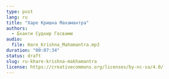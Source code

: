 ```yaml
---
type: post
lang: ru
title: "Харе Кришна Махамантра"
authors:
  - Бхакти Судхир Госвами
audio:
  file: Hare_Krishna_Mahamantra.mp3
duration: "00:07:34"
status: draft
slug: ru-khare-krishna-makhamantra
license: https://creativecommons.org/licenses/by-nc-sa/4.0/
---
```


